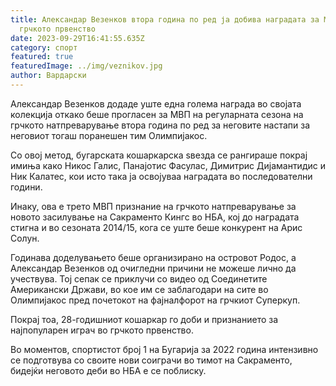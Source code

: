 ```yaml
---
title: Александар Везенков втора година по ред ја добива наградата за МВП на
  грчкото првенство
date: 2023-09-29T16:41:55.635Z
category: спорт
featured: true
featuredImage: ../img/veznikov.jpg
author: Вардарски
---
```

Александар Везенков додаде уште една голема награда во својата колекција откако беше прогласен за МВП на регуларната сезона на грчкото натпреварување втора година по ред за неговите настапи за неговиот тогаш поранешен тим Олимпијакос.

Со овој метод, бугарската кошаркарска ѕвезда се рангираше покрај имиња како Никос Галис, Панајотис Фасулас, Димитрис Дијамантидис и Ник Калатес, кои исто така ја освојуваа наградата во последователни години.

Инаку, ова е трето МВП признание на грчкото натпреварување за новото засилување на Сакраменто Кингс во НБА, кој до наградата стигна и во сезоната 2014/15, кога се уште беше конкурент на Арис Солун.

Годинава доделувањето беше организирано на островот Родос, а Александар Везенков од очигледни причини не можеше лично да учествува. Тој сепак се приклучи со видео од Соединетите Американски Држави, во кое им се заблагодари на сите во Олимпијакос пред почетокот на фајналфорот на грчкиот Суперкуп.

Покрај тоа, 28-годишниот кошаркар го доби и признанието за најпопуларен играч во грчкото првенство.

Во моментов, спортистот број 1 на Бугарија за 2022 година интензивно се подготвува со своите нови соиграчи во тимот на Сакраменто, бидејќи неговото деби во НБА е се поблиску.